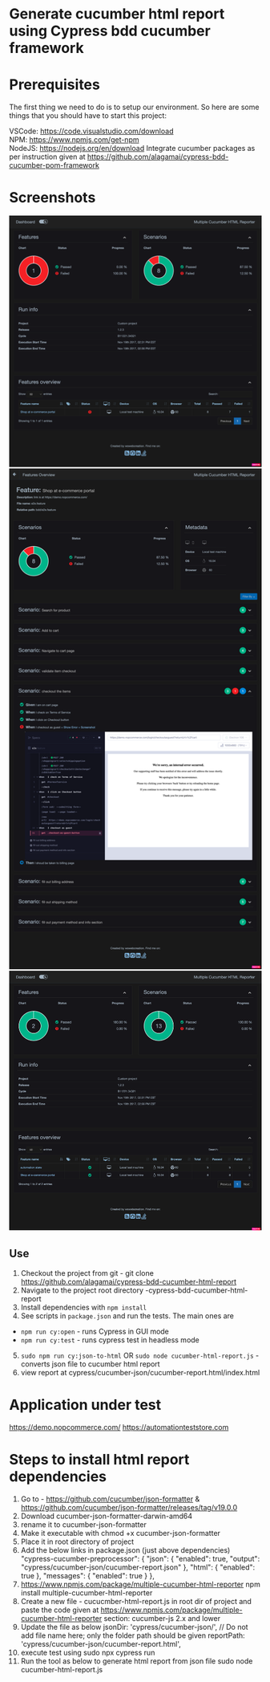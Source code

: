 # Generate cucumber html report  using Cypress bdd cucumber framework

# Prerequisites

The first thing we need to do is to setup our environment. So here are some things that you should have to start this project:

VSCode: https://code.visualstudio.com/download </br>
NPM: https://www.npmjs.com/get-npm </br>
NodeJS: https://nodejs.org/en/download
Integrate cucumber packages as per instruction given at https://github.com/alagamai/cypress-bdd-cucumber-pom-framework
 

# Screenshots
![cypress-cucumber-html-report1](https://github.com/alagamai/cypress-bdd-cucumber-html-report/blob/main/images/report1.png "cypress-cucumber-html-report1")
![cypress-cucumber-html-report2](https://github.com/alagamai/cypress-bdd-cucumber-html-report/blob/main/images/report2.png "cypress-cucumber-html-report2")
![cypress-cucumber-html-report3](https://github.com/alagamai/cypress-bdd-cucumber-html-report/blob/main/images/report3.png "cypress-cucumber-html-report3")

## Use

1. Checkout the project from git - git clone https://github.com/alagamai/cypress-bdd-cucumber-html-report
2. Navigate to the project root directory -cypress-bdd-cucumber-html-report
3. Install dependencies with `npm install` 
4. See scripts in `package.json` and run the tests. The main ones are
* `npm run cy:open` - runs Cypress in GUI mode
* `npm run cy:test` - runs cypress test in headless mode
5. `sudo npm run cy:json-to-html` OR `sudo node cucumber-html-report.js`  -  converts json file to cucumber html report 
6. view report at cypress/cucumber-json/cucumber-report.html/index.html
    
# Application under test

https://demo.nopcommerce.com/
https://automationteststore.com


# Steps to install html report dependencies
1. Go to - https://github.com/cucumber/json-formatter & https://github.com/cucumber/json-formatter/releases/tag/v19.0.0
2. Download cucumber-json-formatter-darwin-amd64
3. rename it to cucumber-json-formatter
4. Make it executable with chmod +x cucumber-json-formatter
5. Place it in root directory of project
6. Add the below links in package.json (just above dependencies)
  "cypress-cucumber-preprocessor": {
    "json": {
      "enabled": true,
      "output": "cypress/cucumber-json/cucumber-report.json"
    },
    "html": {
      "enabled": true
    },
    "messages": {
      "enabled": true
    }
  },
6. https://www.npmjs.com/package/multiple-cucumber-html-reporter
	npm install multiple-cucumber-html-reporter
7. Create a new file - cucucmber-html-report.js in root dir of project and paste the code given at https://www.npmjs.com/package/multiple-cucumber-html-reporter section: cucumber-js 2.x and lower
8. Update the file as below 
  	  jsonDir: 'cypress/cucumber-json/',     // Do not add file name here; only the folder path should be given 
   	 reportPath: 'cypress/cucumber-json/cucumber-report.html',
9. execute test using sudo npx cypress run  
10. Run the tool as below to generate html report from json file 
	 sudo node cucumber-html-report.js 
